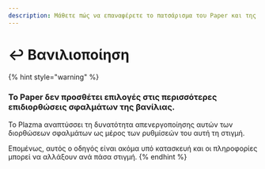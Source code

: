 ```yaml
---
description: Μάθετε πώς να επαναφέρετε το πατσάρισμα του Paper και της βανίλιας.
---
```


# ↩️ Βανιλιοποίηση

{% hint style="warning" %}

### Το Paper δεν προσθέτει επιλογές στις περισσότερες επιδιορθώσεις σφαλμάτων της βανίλιας.

Το Plazma αναπτύσσει τη δυνατότητα απενεργοποίησης αυτών των διορθώσεων σφαλμάτων ως μέρος των ρυθμίσεών του αυτή τη στιγμή.

Επομένως, αυτός ο οδηγός είναι ακόμα υπό κατασκευή και οι πληροφορίες μπορεί να αλλάξουν ανά πάσα στιγμή.
{% endhint %}
